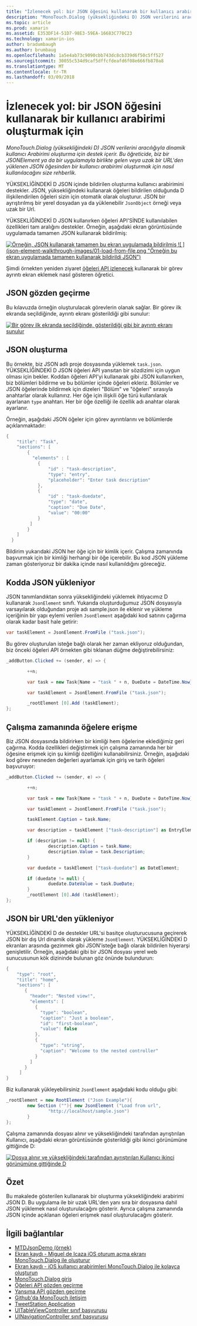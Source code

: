 ```yaml
---
title: "İzlenecek yol: bir JSON öğesini kullanarak bir kullanıcı arabirimi oluşturmak için"
description: "MonoTouch.Dialog (yüksekliğindeki D) JSON verilerini aracılığıyla dinamik kullanıcı Arabirimi oluşturma için destek içerir. Bu öğreticide, biz bir JSONElement ya da bir uygulamayla birlikte gelen veya uzak bir URL'den yüklenen JSON öğesinden bir kullanıcı arabirimi oluşturmak için nasıl kullanılacağını size rehberlik."
ms.topic: article
ms.prod: xamarin
ms.assetid: E353DF14-51D7-98E3-59EA-16683C770C23
ms.technology: xamarin-ios
author: bradumbaugh
ms.author: brumbaug
ms.openlocfilehash: 1a5e4ab73c9090cbb743dc8cb339d6f50c5ff527
ms.sourcegitcommit: 30055c534d9caf5dffcfdeafd6f08e666fb870a8
ms.translationtype: MT
ms.contentlocale: tr-TR
ms.lasthandoff: 03/09/2018
---
```

# <a name="walkthrough-using-a-json-element-to-create-a-user-interface"></a>İzlenecek yol: bir JSON öğesini kullanarak bir kullanıcı arabirimi oluşturmak için

_MonoTouch.Dialog (yüksekliğindeki D) JSON verilerini aracılığıyla dinamik kullanıcı Arabirimi oluşturma için destek içerir. Bu öğreticide, biz bir JSONElement ya da bir uygulamayla birlikte gelen veya uzak bir URL'den yüklenen JSON öğesinden bir kullanıcı arabirimi oluşturmak için nasıl kullanılacağını size rehberlik._


YÜKSEKLİĞİNDEKİ D JSON içinde bildirilen oluşturma kullanıcı arabirimini destekler. JSON, yüksekliğindeki kullanarak öğeleri bildirilen olduğunda D ilişkilendirilen öğeleri sizin için otomatik olarak oluşturur. JSON bir ayrıştırılmış bir yerel dosyadan ya da yüklenebilir `JsonObject` örneği veya uzak bir Url.

YÜKSEKLİĞİNDEKİ D JSON kullanırken öğeleri API'SİNDE kullanılabilen özellikleri tam aralığını destekler. Örneğin, aşağıdaki ekran görüntüsünde uygulamada tamamen JSON kullanarak bildirilmiş:

[![](json-element-walkthrough-images/01-load-from-file.png "Örneğin, JSON kullanarak tamamen bu ekran uygulamada bildirilmiş") ](json-element-walkthrough-images/01-load-from-file.png#lightbox) [ ![ ] (json-element-walkthrough-images/01-load-from-file.png "Örneğin bu ekran uygulamada tamamen kullanarak bildirildi JSON")](json-element-walkthrough-images/01-load-from-file.png#lightbox)

Şimdi örnekten yeniden ziyaret [öğeleri API izlenecek](~/ios/user-interface/monotouch.dialog/elements-api-walkthrough.md) kullanarak bir görev ayrıntı ekran eklemek nasıl gösteren öğretici.

## <a name="json-walkthrough"></a>JSON gözden geçirme

Bu kılavuzda örneğin oluşturulacak görevlerin olanak sağlar. Bir görev ilk ekranda seçildiğinde, ayrıntı ekranı gösterildiği gibi sunulur:

 [![](json-element-walkthrough-images/03-task-list.png "Bir görev ilk ekranda seçildiğinde, gösterildiği gibi bir ayrıntı ekranı sunulur")](json-element-walkthrough-images/03-task-list.png#lightbox)

## <a name="creating-the-json"></a>JSON oluşturma

Bu örnekte, biz JSON adlı proje dosyasında yüklemek `task.json`. YÜKSEKLİĞİNDEKİ D JSON öğeleri API yansıtan bir sözdizimi için uygun olması için bekler. Koddan öğeleri API'yi kullanarak gibi JSON kullanırken, biz bölümleri bildirme ve bu bölümler içinde öğeleri ekleriz. Bölümler ve JSON öğelerinde bildirmek için dizeleri "Bölüm" ve "öğeleri" sırasıyla anahtarlar olarak kullanırız. Her öğe için ilişkili öğe türü kullanılarak ayarlanan `type` anahtarı. Her bir öğe özelliği ile özellik adı anahtar olarak ayarlanır.

Örneğin, aşağıdaki JSON öğeler için görev ayrıntılarını ve bölümlerde açıklanmaktadır:

```csharp
{
    "title": "Task",
    "sections": [
        {
          "elements" : [
            {
                "id" : "task-description",
                "type": "entry",
                "placeholder": "Enter task description"
            },
            {
                "id" : "task-duedate",
                "type": "date",
                "caption": "Due Date",
                "value": "00:00"
            }
         ]
        }
    ]
  }
```

Bildirim yukarıdaki JSON her öğe için bir kimlik içerir. Çalışma zamanında başvurmak için bir kimliği herhangi bir öğe içerebilir. Bu kod JSON yükleme zaman gösteriyoruz bir dakika içinde nasıl kullanıldığını göreceğiz.

 <a name="Loading_the_JSON_in_Code" />


## <a name="loading-the-json-in-code"></a>Kodda JSON yükleniyor

JSON tanımlandıktan sonra yüksekliğindeki yüklemek ihtiyacımız D kullanarak `JsonElement` sınıfı. Yukarıda oluşturduğumuz JSON dosyasıyla varsayılarak olduğundan proje adı sample.json ile eklenir ve yükleme içeriğinin bir yapı eylemi verilen `JsonElement` aşağıdaki kod satırını çağırma olarak kadar basit hale getirir:

```csharp
var taskElement = JsonElement.FromFile ("task.json");
```

Bu görev oluşturulan isteğe bağlı olarak her zaman ekliyoruz olduğundan, biz önceki öğeleri API örnekten gibi tıklanan düğme değiştirebilirsiniz:

```csharp
_addButton.Clicked += (sender, e) => {

        ++n;

        var task = new Task{Name = "task " + n, DueDate = DateTime.Now};

        var taskElement = JsonElement.FromFile ("task.json");

        _rootElement [0].Add (taskElement);
};
```

 <a name="Accessing_Elements_at_Runtime" />


## <a name="accessing-elements-at-runtime"></a>Çalışma zamanında öğelere erişme

Biz JSON dosyasında bildirirken bir kimliği hem öğelerine eklediğimiz geri çağırma. Kodda özellikleri değiştirmek için çalışma zamanında her bir öğesine erişmek için şu kimliği özelliğini kullanabilirsiniz. Örneğin, aşağıdaki kod görev nesneden değerleri ayarlamak için giriş ve tarih öğeleri başvuruyor:

```csharp
_addButton.Clicked += (sender, e) => {

        ++n;

        var task = new Task{Name = "task " + n, DueDate = DateTime.Now};

        var taskElement = JsonElement.FromFile ("task.json");

        taskElement.Caption = task.Name;

        var description = taskElement ["task-description"] as EntryElement;

        if (description != null) {
                description.Caption = task.Name;
                description.Value = task.Description;       
        }

        var duedate = taskElement ["task-duedate"] as DateElement;

        if (duedate != null) {                
                duedate.DateValue = task.DueDate;
        }
        _rootElement [0].Add (taskElement);
};
```

 <a name="Loading_JSON_from_a_Url" />


## <a name="loading-json-from-a-url"></a>JSON bir URL'den yükleniyor

YÜKSEKLİĞİNDEKİ D de destekler URL'si basitçe oluşturucusuna geçirerek JSON bir dış Url dinamik olarak yükleme `JsonElement`. YÜKSEKLİĞİNDEKİ D ekranları arasında gezinmek gibi JSON'isteğe bağlı olarak bildirilen hiyerarşi genişletilir. Örneğin, aşağıdaki gibi bir JSON dosyası yerel web sunucusunun kök dizininde bulunan göz önünde bulundurun:

```csharp
{
    "type": "root",
    "title": "home",
    "sections": [
       {
         "header": "Nested view!",
         "elements": [
           {
             "type": "boolean",
             "caption": "Just a boolean",
             "id": "first-boolean",
             "value": false
           },
           {
             "type": "string",
             "caption": "Welcome to the nested controller"
           }
         ]
       }
     ]
}
```

Biz kullanarak yükleyebilirsiniz `JsonElement` aşağıdaki kodu olduğu gibi:

```csharp
_rootElement = new RootElement ("Json Example"){
        new Section (""){ new JsonElement ("Load from url",
                "http://localhost/sample.json")
        }
};
```

Çalışma zamanında dosyası alınır ve yüksekliğindeki tarafından ayrıştırılan Kullanıcı, aşağıdaki ekran görüntüsünde gösterildiği gibi ikinci görünümüne gittiğinde D:

 [![](json-element-walkthrough-images/04-json-web-example.png "Dosya alınır ve yüksekliğindeki tarafından ayrıştırılan Kullanıcı ikinci görünümüne gittiğinde D")](json-element-walkthrough-images/04-json-web-example.png#lightbox)

 <a name="Summary" />


## <a name="summary"></a>Özet

Bu makalede gösterilen kullanarak bir oluşturma yüksekliğindeki arabirimi JSON D. Bu uygulama ile bir uzak URL'den yanı sıra bir dosyasına dahil JSON yüklemek nasıl oluşturulacağını gösterir. Ayrıca çalışma zamanında JSON içinde açıklanan öğeleri erişmek nasıl oluşturulacağını gösterir.


## <a name="related-links"></a>İlgili bağlantılar

- [MTDJsonDemo (örnek)](https://developer.xamarin.com/samples/MTDJsonDemo/)
- [Ekran kaydı - Miguel de Icaza iOS oturum açma ekranı MonoTouch.Dialog ile oluşturur](http://youtu.be/3butqB1EG0c)
- [Ekran kaydı - iOS kullanıcı arabirimleri MonoTouch.Dialog ile kolayca oluşturun](http://youtu.be/j7OC5r8ZkYg)
- [MonoTouch.Dialog giriş](~/ios/user-interface/monotouch.dialog/index.md)
- [Öğeleri API gözden geçirme](~/ios/user-interface/monotouch.dialog/elements-api-walkthrough.md)
- [Yansıma API gözden geçirme](~/ios/user-interface/monotouch.dialog/reflection-api-walkthrough.md)
- [Github'da MonoTouch iletişim](https://github.com/migueldeicaza/MonoTouch.Dialog)
- [TweetStation Application](https://github.com/migueldeicaza/TweetStation)
- [UITableViewController sınıf başvurusu](http://developer.apple.com/library/ios/#DOCUMENTATION/UIKit/Reference/UITableViewController_Class/Reference/Reference.html)
- [UINavigationController sınıf başvurusu](http://developer.apple.com/library/ios/#documentation/UIKit/Reference/UINavigationController_Class/Reference/Reference.html)
